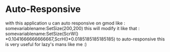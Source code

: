 # Auto-Responsive
with this application u can auto responsive on gmod like : 
somevariablename:SetSize(200,200)
this will modify it like that : 
somevariablename:SetSize(ScrW() *0.1041666666666667,ScrH()*0.0185185185185185)
to auto-responsive 
this is very useful for lazy's mans like me :)
